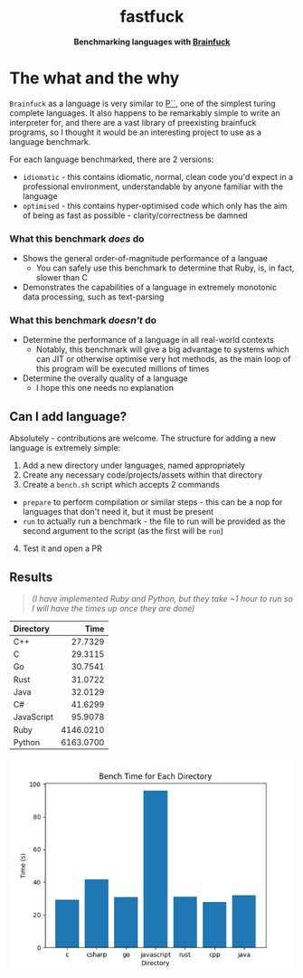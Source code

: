 <h1 align="center">fastfuck</h1>
<div align="center">
 <strong>
  Benchmarking languages with <a href="https://en.wikipedia.org/wiki/Brainfuck">Brainfuck</a>
 </strong>
</div>

# The what and the why

`Brainfuck` as a language is very similar to [P``](https://en.wikipedia.org/wiki/P′′), one of the simplest turing complete languages.
It also happens to be remarkably simple to write an interpreter for, and there are a vast library of preexisting brainfuck programs, so I thought
it would be an interesting project to use as a language benchmark.

For each language benchmarked, there are 2 versions:

* `idiomatic` - this contains idiomatic, normal, clean code you'd expect in a professional environment, understandable by anyone familiar with the language
* `optimised` - this contains hyper-optimised code which only has the aim of being as fast as possible - clarity/correctness be damned

### What this benchmark _does_ do

* Shows the general order-of-magnitude performance of a languae
  * You can safely use this benchmark to determine that Ruby, is, in fact, slower than C
* Demonstrates the capabilities of a language in extremely monotonic data processing, such as text-parsing

### What this benchmark _doesn't_ do

* Determine the performance of a language in all real-world contexts
  * Notably, this benchmark will give a big advantage to systems which can JIT or otherwise optimise very hot methods, as the
main loop of this program will be executed millions of times
* Determine the overally quality of a language
  * I hope this one needs no explanation


## Can I add <x> language?

Absolutely - contributions are welcome. The structure for adding a new language is extremely simple:

1. Add a new directory under languages, named appropriately
2. Create any necessary code/projects/assets within that directory
3. Create a `bench.sh` script which accepts 2 commands
  * `prepare` to perform compilation or similar steps - this can be a nop for languages that don't need it, but it must be present
  * `run` to actually run a benchmark - the file to run will be provided as the second argument to the script (as the first will be `run`)
4. Test it and open a PR

## Results
 
 > _(I have implemented Ruby and Python, but they take ~1 hour to run so I will have the times up once they are done)_

| Directory   |      Time |
|:------------|----------:|
| C++         |   27.7329 |
| C           |   29.3115 |
| Go          |   30.7541 |
| Rust        |   31.0722 |
| Java        |   32.0129 |
| C#          |   41.6299 |
| JavaScript  |   95.9078 |
| Ruby        | 4146.0210 |
| Python      | 6163.0700 |

![bar chart of results](bar_chart.png)
